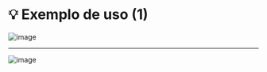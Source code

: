 # 💡 Exemplo de uso (1)

![image](https://github.com/user-attachments/assets/9c9b7e12-0cb1-45a0-aca6-c53704bd0e67)

---

![image](https://github.com/user-attachments/assets/a897b5f4-2977-4c98-9701-7019bc278b89)
